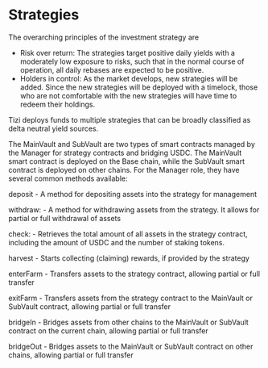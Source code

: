 # Strategies

The overarching principles of the investment strategy are

* Risk over return: The strategies target positive daily yields with a moderately low exposure to risks, such that in the normal course of operation, all daily rebases are expected to be positive.
* Holders in control: As the market develops, new strategies will be added. Since the new strategies will be deployed with a timelock, those who are not comfortable with the new strategies will have time to redeem their holdings.

Tizi deploys funds to multiple strategies that can be broadly classified as delta neutral yield sources.

The MainVault and SubVault are two types of smart contracts managed by the Manager for strategy contracts and bridging USDC.  The MainVault smart contract is deployed on the Base chain, while the SubVault smart contract is deployed on other chains.  For the Manager role, they have several common methods available:

deposit - A method for depositing assets into the strategy for management

withdraw: - A method for withdrawing assets from the strategy. It allows for partial or full withdrawal of assets

check: - Retrieves the total amount of all assets in the strategy contract, including the amount of USDC and the number of staking tokens.

harvest - Starts collecting (claiming) rewards, if provided by the strategy

enterFarm - Transfers assets to the strategy contract, allowing partial or full transfer

exitFarm - Transfers assets from the strategy contract to the MainVault or SubVault contract, allowing partial or full transfer

bridgeIn - Bridges assets from other chains to the MainVault or SubVault contract on the current chain, allowing partial or full transfer

bridgeOut - Bridges assets to the MainVault or SubVault contract on other chains, allowing partial or full transfer
